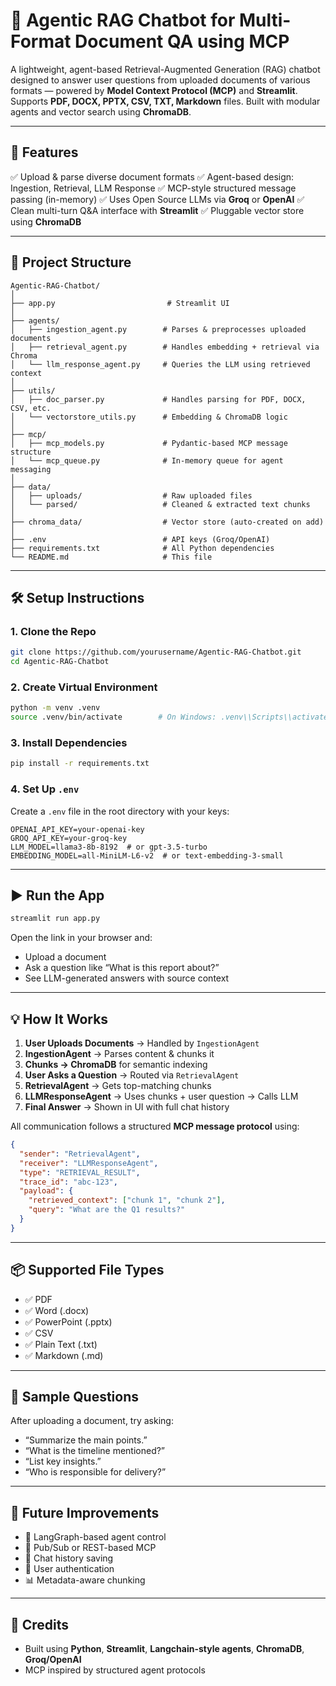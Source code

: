 # 🧠 Agentic RAG Chatbot for Multi-Format Document QA using MCP

A lightweight, agent-based Retrieval-Augmented Generation (RAG) chatbot designed to answer user questions from uploaded documents of various formats — powered by **Model Context Protocol (MCP)** and **Streamlit**.
Supports **PDF, DOCX, PPTX, CSV, TXT, Markdown** files. Built with modular agents and vector search using **ChromaDB**.

---

## 🚀 Features

✅ Upload & parse diverse document formats
✅ Agent-based design: Ingestion, Retrieval, LLM Response
✅ MCP-style structured message passing (in-memory)
✅ Uses Open Source LLMs via **Groq** or **OpenAI**
✅ Clean multi-turn Q\&A interface with **Streamlit**
✅ Pluggable vector store using **ChromaDB**

---

## 📁 Project Structure

```
Agentic-RAG-Chatbot/
│
├── app.py                         # Streamlit UI
│
├── agents/
│   ├── ingestion_agent.py        # Parses & preprocesses uploaded documents
│   ├── retrieval_agent.py        # Handles embedding + retrieval via Chroma
│   └── llm_response_agent.py     # Queries the LLM using retrieved context
│
├── utils/
│   ├── doc_parser.py             # Handles parsing for PDF, DOCX, CSV, etc.
│   └── vectorstore_utils.py      # Embedding & ChromaDB logic
│
├── mcp/
│   ├── mcp_models.py             # Pydantic-based MCP message structure
│   └── mcp_queue.py              # In-memory queue for agent messaging
│
├── data/
│   ├── uploads/                  # Raw uploaded files
│   └── parsed/                   # Cleaned & extracted text chunks
│
├── chroma_data/                  # Vector store (auto-created on add)
│
├── .env                          # API keys (Groq/OpenAI)
├── requirements.txt              # All Python dependencies
└── README.md                     # This file
```

---

## 🛠️ Setup Instructions

### 1. Clone the Repo

```bash
git clone https://github.com/yourusername/Agentic-RAG-Chatbot.git
cd Agentic-RAG-Chatbot
```

### 2. Create Virtual Environment

```bash
python -m venv .venv
source .venv/bin/activate        # On Windows: .venv\\Scripts\\activate
```

### 3. Install Dependencies

```bash
pip install -r requirements.txt
```

### 4. Set Up `.env`

Create a `.env` file in the root directory with your keys:

```env
OPENAI_API_KEY=your-openai-key
GROQ_API_KEY=your-groq-key
LLM_MODEL=llama3-8b-8192  # or gpt-3.5-turbo
EMBEDDING_MODEL=all-MiniLM-L6-v2  # or text-embedding-3-small
```

---

## ▶️ Run the App

```bash
streamlit run app.py
```

Open the link in your browser and:

* Upload a document
* Ask a question like “What is this report about?”
* See LLM-generated answers with source context

---

## 💡 How It Works

1. **User Uploads Documents** → Handled by `IngestionAgent`
2. **IngestionAgent** → Parses content & chunks it
3. **Chunks → ChromaDB** for semantic indexing
4. **User Asks a Question** → Routed via `RetrievalAgent`
5. **RetrievalAgent** → Gets top-matching chunks
6. **LLMResponseAgent** → Uses chunks + user question → Calls LLM
7. **Final Answer** → Shown in UI with full chat history

All communication follows a structured **MCP message protocol** using:

```json
{
  "sender": "RetrievalAgent",
  "receiver": "LLMResponseAgent",
  "type": "RETRIEVAL_RESULT",
  "trace_id": "abc-123",
  "payload": {
    "retrieved_context": ["chunk 1", "chunk 2"],
    "query": "What are the Q1 results?"
  }
}
```

---

## 📦 Supported File Types

* ✅ PDF
* ✅ Word (.docx)
* ✅ PowerPoint (.pptx)
* ✅ CSV
* ✅ Plain Text (.txt)
* ✅ Markdown (.md)

---

## 🧪 Sample Questions

After uploading a document, try asking:

* “Summarize the main points.”
* “What is the timeline mentioned?”
* “List key insights.”
* “Who is responsible for delivery?”

---

## 📌 Future Improvements

* 🧠 LangGraph-based agent control
* 🔁 Pub/Sub or REST-based MCP
* 🧾 Chat history saving
* 🔐 User authentication
* 📊 Metadata-aware chunking

---

## 🙌 Credits

* Built using **Python**, **Streamlit**, **Langchain-style agents**, **ChromaDB**, **Groq/OpenAI**
* MCP inspired by structured agent protocols
